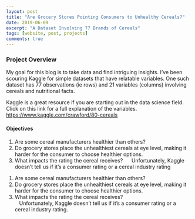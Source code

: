 ```yaml
---
layout: post
title: "Are Grocery Stores Pointing Consumers to Unhealthy Cereals?"
date: 2019-06-09
excerpt: "A Dataset Involving 77 Brands of Cereals"
tags: [website, post, projects]
comments: true
---
```


### Project Overview

My goal for this blog is to take data and find intriguing insights. I’ve been scouring Kaggle for simple datasets that have relatable variables. One such dataset has 77 observations (ie rows) and 21 variables (columns) involving cereals and nutritional facts.

Kaggle is a great resource if you are starting out in the data science field. Click on this link for a full explanation of the variables.
<a href="https://www.kaggle.com/crawford/80-cereals"> https://www.kaggle.com/crawford/80-cereals </a>

#### Objectives

1. Are some cereal manufacturers healthier than others?
2. Do grocery stores place the unhealthiest cereals at eye level, making it harder for the consumer to choose healthier options.
3. What impacts the rating the cereal receives?
    &nbsp;&nbsp;&nbsp;&nbsp; Unfortunately, Kaggle doesn’t tell us if it’s a consumer rating or a cereal industry rating


<ol type="1">
  <li>Are some cereal manufacturers healthier than others?</li>
  <li>Do grocery stores place the unhealthiest cereals at eye level, making it harder for the consumer to choose healthier options. </li>
  <li>What impacts the rating the cereal receives? </li>
  &nbsp;&nbsp; Unfortunately, Kaggle doesn’t tell us if it’s a consumer rating or a cereal industry rating.
</ol>
